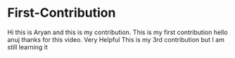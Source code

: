 # First-Contribution
Hi this is Aryan and this is my contribution.
This is my first contribution
hello anuj thanks for this video. Very Helpful
This is my 3rd contribution but I am still learning it
